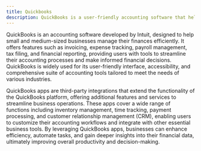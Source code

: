 ```yaml
---
title: Quickbooks
description: QuickBooks is a user-friendly accounting software that helps small and medium-sized businesses efficiently manage finances, including invoicing, expense tracking, payroll, and tax filing.
---
```


QuickBooks is an accounting software developed by Intuit, designed to help small and medium-sized businesses manage their finances efficiently. It offers features such as invoicing, expense tracking, payroll management, tax filing, and financial reporting, providing users with tools to streamline their accounting processes and make informed financial decisions. QuickBooks is widely used for its user-friendly interface, accessibility, and comprehensive suite of accounting tools tailored to meet the needs of various industries.

QuickBooks apps are third-party integrations that extend the functionality of the QuickBooks platform, offering additional features and services to streamline business operations. These apps cover a wide range of functions including inventory management, time tracking, payment processing, and customer relationship management (CRM), enabling users to customize their accounting workflows and integrate with other essential business tools. By leveraging QuickBooks apps, businesses can enhance efficiency, automate tasks, and gain deeper insights into their financial data, ultimately improving overall productivity and decision-making.
